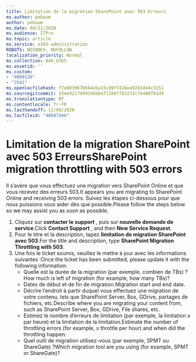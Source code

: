 ```yaml
---
title: Limitation de la migration SharePoint avec 503 Erreurs
ms.author: pebaum
author: pebaum
ms.date: 04/21/2020
ms.audience: ITPro
ms.topic: article
ms.service: o365-administration
ROBOTS: NOINDEX, NOFOLLOW
localization_priority: Normal
ms.collection: Adm_O365
ms.assetid: ''
ms.custom:
- "9000136"
- "2541"
ms.openlocfilehash: f7e0030670564eba15c89f7426e49283d44c3151
ms.sourcegitcommit: 534e9217d99336eb471166ff83231c7e408fb1d9
ms.translationtype: MT
ms.contentlocale: fr-FR
ms.lasthandoff: 11/09/2020
ms.locfileid: "48947446"
---
```

# <a name="sharepoint-migration-throttling-with-503-errors"></a><span data-ttu-id="cc80e-102">Limitation de la migration SharePoint avec 503 Erreurs</span><span class="sxs-lookup"><span data-stu-id="cc80e-102">SharePoint migration throttling with 503 errors</span></span>

<span data-ttu-id="cc80e-103">Il s’avère que vous effectuez une migration vers SharePoint Online et que vous recevez des erreurs 503.</span><span class="sxs-lookup"><span data-stu-id="cc80e-103">It appears you are migrating to SharePoint Online and receiving 503 errors.</span></span> <span data-ttu-id="cc80e-104">Suivez les étapes ci-dessous pour que nous puissions vous aider dès que possible.</span><span class="sxs-lookup"><span data-stu-id="cc80e-104">Please follow the steps below so we may assist you as soon as possible.</span></span>

1. <span data-ttu-id="cc80e-105">Cliquez sur **contacter le support** , puis sur **nouvelle demande de service**.</span><span class="sxs-lookup"><span data-stu-id="cc80e-105">Click **Contact Support** , and then **New Service Request**.</span></span>
2. <span data-ttu-id="cc80e-106">Pour le titre et la description, tapez **limitation de migration SharePoint avec 503**.</span><span class="sxs-lookup"><span data-stu-id="cc80e-106">For the title and description, type **SharePoint Migration Throttling with 503**.</span></span>
3. <span data-ttu-id="cc80e-107">Une fois le ticket soumis, veuillez le mettre à jour avec les informations suivantes :</span><span class="sxs-lookup"><span data-stu-id="cc80e-107">Once the ticket has been submitted, please update it with the following information:</span></span>
    - <span data-ttu-id="cc80e-108">Quelle est la durée de la migration (par exemple, combien de TBs) ?</span><span class="sxs-lookup"><span data-stu-id="cc80e-108">How much is left of migration (for example, how many TBs)?</span></span>
    - <span data-ttu-id="cc80e-109">Dates de début et de fin de migration.</span><span class="sxs-lookup"><span data-stu-id="cc80e-109">Migration start and end date.</span></span>
    - <span data-ttu-id="cc80e-110">Décrire l’endroit à partir duquel vous effectuez une migration de votre contenu, tels que SharePoint Server, Box, GDrive, partages de fichiers, etc.</span><span class="sxs-lookup"><span data-stu-id="cc80e-110">Describe where you are migrating your content from, such as SharePoint Server, Box, GDrive, File shares, etc.</span></span>
    - <span data-ttu-id="cc80e-111">Estimez le nombre d’erreurs de limitation (par exemple, la limitation x par heure) et la limitation de la limitation.</span><span class="sxs-lookup"><span data-stu-id="cc80e-111">Estimate the number of throttling errors (for example, x throttle per hour) and when did the throttling happen.</span></span>
    - <span data-ttu-id="cc80e-112">Quel outil de migration utilisez-vous (par exemple, SPMT ou ShareGate) ?</span><span class="sxs-lookup"><span data-stu-id="cc80e-112">Which migration tool are you using (for example, SPMT or ShareGate)?</span></span>
